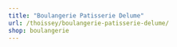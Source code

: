 ```yaml
---
title: "Boulangerie Patisserie Delume"
url: /thoissey/boulangerie-patisserie-delume/
shop: boulangerie
---
```


